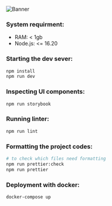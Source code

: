 ![Banner](https://user-images.githubusercontent.com/57572461/233194046-3db160ca-de1c-4b29-ba17-879205613165.png)

### System requirment:
- RAM: < 1gb
- Node.js: <= 16.20

### Starting the dev sever:

```bash
npm install
npm run dev
```

### Inspecting UI components:
```bash
npm run storybook
```

### Running linter:

```bash
npm run lint
```

### Formatting the project codes:
```bash
# to check which files need formatting
npm run prettier:check
npm run prettier
```


### Deployment with docker:
```bash
docker-compose up
```